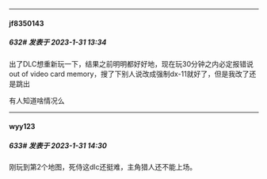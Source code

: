 
*****

####  jf8350143  
##### 632#       发表于 2023-1-31 13:34

出了DLC想重新玩一下，结果之前明明都好好地，现在玩30分钟之内必定报错说out of video card memory，搜了下别人说改成强制dx-11就好了，但是我改了还是跳出

有人知道啥情况么 


*****

####  wyy123  
##### 633#       发表于 2023-1-31 14:30

刚玩到第2个地图，死侍这dlc还挺难，主角猎人还不能上场。

